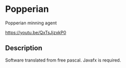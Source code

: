 # Popperian
Popperian minning agent

  https://youtu.be/QxTsJjzxkP0

## Description
Software translated from free pascal.
Javafx is required.
